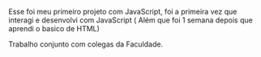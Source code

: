 Esse foi meu primeiro projeto com JavaScript, foi a primeira vez que interagi e desenvolvi com JavaScript ( Além que foi 1 semana depois que aprendi o basico de HTML)

Trabalho conjunto com colegas da Faculdade.
